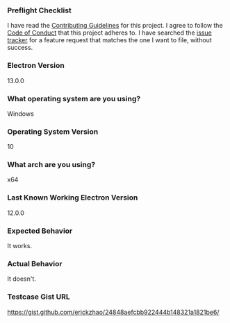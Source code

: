 ### Preflight Checklist

I have read the [Contributing Guidelines](https://github.com/electron/electron/blob/main/CONTRIBUTING.md) for this project.
I agree to follow the [Code of Conduct](https://github.com/electron/electron/blob/main/CODE_OF_CONDUCT.md) that this project adheres to.
I have searched the [issue tracker](https://www.github.com/electron/electron/issues) for a feature request that matches the one I want to file, without success.

### Electron Version

13.0.0

### What operating system are you using?

Windows

### Operating System Version

10

### What arch are you using?

x64

### Last Known Working Electron Version

12.0.0

### Expected Behavior

It works.

### Actual Behavior

It doesn't.

### Testcase Gist URL

https://gist.github.com/erickzhao/24848aefcbb922444b148321a1821be6/

